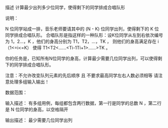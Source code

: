 描述
计算最少出列多少位同学，使得剩下的同学排成合唱队形

说明：

N 位同学站成一排，音乐老师要请其中的 (N - K) 位同学出列，使得剩下的 K 位同学排成合唱队形。
合唱队形是指这样的一种队形：设K位同学从左到右依次编号为 1，2…，K ，他们的身高分别为 T1，T2，…，TK ，   则他们的身高满足存在 i （1<=i<=K） 使得 T1<T2<......<Ti-1<Ti>Ti+1>......>TK 。

你的任务是，已知所有N位同学的身高，计算最少需要几位同学出列，可以使得剩下的同学排成合唱队形。

注意：不允许改变队列元素的先后顺序 且 不要求最高同学左右人数必须相等
请注意处理多组输入输出！

数据范围： 

输入描述：
有多组用例，每组都包含两行数据，第一行是同学的总数 N ，第二行是 N 位同学的身高，以空格隔开

输出描述：
最少需要几位同学出列
